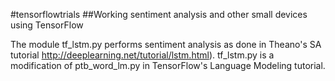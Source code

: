 #tensorflowtrials
##Working sentiment analysis and other small devices using TensorFlow

The module tf_lstm.py performs sentiment analysis as done in Theano's SA tutorial 
http://deeplearning.net/tutorial/lstm.html). tf_lstm.py is a modification of
ptb_word_lm.py in TensorFlow's Language Modeling tutorial.

